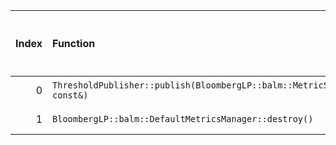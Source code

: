 |   Index | Function                                                              |   Difference in number of lines |   Function size difference in bytes | Disassembly                                                            |   Number of lines in `assume` build |   Number of bytes in `assume` build |   Number of lines in `none` build |   Number of bytes in `none` build |
|--------:|:----------------------------------------------------------------------|--------------------------------:|------------------------------------:|:-----------------------------------------------------------------------|------------------------------------:|------------------------------------:|----------------------------------:|----------------------------------:|
|       0 | `ThresholdPublisher::publish(BloombergLP::balm::MetricSample const&)` |                              -1 |                                   0 | [Assumed](0.assume.s.txt), [Ignored](0.none.s.txt), [Diff](0.diff.txt) |                                 416 |                             4211696 |                               416 |                           4211696 |
|       1 | `BloombergLP::balm::DefaultMetricsManager::destroy()`                 |                              -7 |                                 -16 | [Assumed](1.assume.s.txt), [Ignored](1.none.s.txt), [Diff](1.diff.txt) |                                  80 |                             4250592 |                                96 |                           4250992 |
